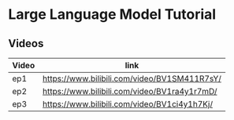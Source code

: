 # Large Language Model Tutorial
## Videos
| Video | link |
|---|---|
|ep1|https://www.bilibili.com/video/BV1SM411R7sY/|
|ep2|https://www.bilibili.com/video/BV1ra4y1r7mD/|
|ep3|https://www.bilibili.com/video/BV1ci4y1h7Kj/|

